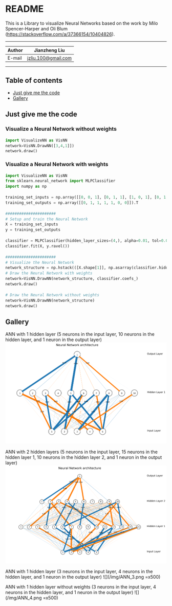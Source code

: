 README
===========================
This is a Library to visualize Neural Networks based on the work by Milo Spencer-Harper and Oli Blum (https://stackoverflow.com/a/37366154/10404826).

****
	
|Author|Jianzheng Liu|
|---|---
|E-mail|jzliu.100@gmail.com


****
## Table of contents
* [Just give me the code](#Just-give-me-the-code)
* [Gallery](#Gallery)


Just give me the code
----------

### Visualize a Neural Network without weights
```Python
import VisualizeNN as VisNN
network=VisNN.DrawNN([3,4,1]])
network.draw()
```

### Visualize a Neural Network with weights
```Python
import VisualizeNN as VisNN
from sklearn.neural_network import MLPClassifier
import numpy as np

training_set_inputs = np.array([[0, 0, 1], [0, 1, 1], [1, 0, 1], [0, 1, 0], [1, 0, 0], [1, 1, 1], [0, 0, 0]])
training_set_outputs = np.array([[0, 1, 1, 1, 1, 0, 0]]).T

######################
# Setup and train the Neural Network
X = training_set_inputs
y = training_set_outputs

classifier = MLPClassifier(hidden_layer_sizes=(4,), alpha=0.01, tol=0.001, random_state=1)
classifier.fit(X, y.ravel())

######################
# Visualize the Neural Network
network_structure = np.hstack(([X.shape[1]], np.asarray(classifier.hidden_layer_sizes), [y.shape[1]]))
# Draw the Neural Network with weights
network=VisNN.DrawNN(network_structure, classifier.coefs_)
network.draw()

# Draw the Neural Network without weights
network=VisNN.DrawNN(network_structure)
network.draw()
```

Gallery
------
ANN with 1 hidden layer (5 neurons in the input layer, 10 neurons in the hidden layer, and 1 neuron in the output layer)
![](/img/ANN_1.png "")

ANN with 2 hidden layers (5 neurons in the input layer, 15 neurons in the hidden layer 1, 10 neurons in the hidden layer 2, and 1 neuron in the output layer)
![](/img/ANN_2.png "")

ANN with 1 hidden layer (3 neurons in the input layer, 4 neurons in the hidden layer, and 1 neuron in the output layer)
![](/img/ANN_3.png =x500)

ANN with 1 hidden layer without weights (3 neurons in the input layer, 4 neurons in the hidden layer, and 1 neuron in the output layer)
![](/img/ANN_4.png =x500)
